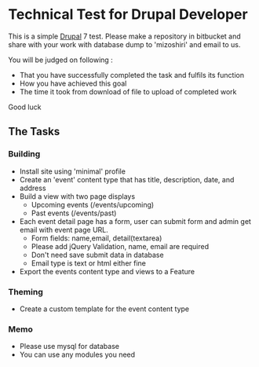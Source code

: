 # Technical Test for Drupal Developer

This is a simple [Drupal](http://drupal.org/) 7 test. 
Please make a repository in bitbucket and share with your work with database dump to 'mizoshiri' and email to us.

You will be judged on following :
- That you have successfully completed the task and fulfils its function
- How you have achieved this goal
- The time it took from download of file to upload of completed work

Good luck

## The Tasks

### Building

* Install site using 'minimal' profile
* Create an 'event' content type that has title, description, date, and address
* Build a view with two page displays
    * Upcoming events (/events/upcoming)
    * Past events (/events/past)
* Each event detail page has a form, user can submit form and admin get email with event page URL.
    * Form fields: name,email, detail(textarea)
    * Please add jQuery Validation, name, email are required
    * Don't need save submit data in database
    * Email type is text or html either fine
* Export the events content type and views to a Feature

### Theming

* Create a custom template for the event content type

### Memo

* Please use mysql for database
* You can use any modules you need
